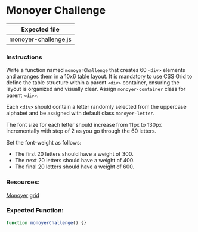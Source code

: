 # Monoyer Challenge

| Expected file        |
| -------------------- |
| monoyer-challenge.js |

### Instructions

Write a function named `monoyerChallenge` that creates 60 `<div>` elements and arranges them in a 10x6 table layout. It is mandatory to use CSS Grid to define the table structure within a parent `<div>` container, ensuring the layout is organized and visually clear. Assign `monoyer-container` class for parent `<div>`.

Each `<div>` should contain a letter randomly selected from the uppercase alphabet and be assigned with default class `monoyer-letter`.

The font size for each letter should increase from 11px to 130px incrementally with step of 2 as you go through the 60 letters.

Set the font-weight as follows:

- The first 20 letters should have a weight of 300.
- The next 20 letters should have a weight of 400.
- The final 20 letters should have a weight of 600.

### Resources:

[Monoyer](https://en.wikipedia.org/wiki/Monoyer_chart)
[grid](https://developer.mozilla.org/en-US/docs/Web/CSS/grid)

### Expected Function:

```js
function monoyerChallenge() {}
```

